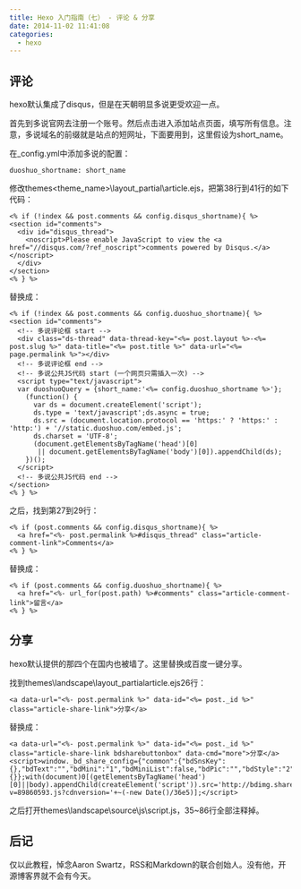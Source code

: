 ```yaml
---
title: Hexo 入门指南（七） - 评论 & 分享
date: 2014-11-02 11:41:08
categories:
  - hexo
---
```


## 评论 ##

hexo默认集成了disqus，但是在天朝明显多说更受欢迎一点。

首先到多说官网去注册一个账号。然后点击进入添加站点页面，填写所有信息。注意，多说域名的前缀就是站点的短网址，下面要用到，这里假设为short_name。

在_config.yml中添加多说的配置：

```
duoshuo_shortname: short_name
```

修改themes\<theme_name>\layout\_partial\article.ejs，把第38行到41行的如下代码：

```
<% if (!index && post.comments && config.disqus_shortname){ %>
<section id="comments">
  <div id="disqus_thread">
    <noscript>Please enable JavaScript to view the <a href="//disqus.com/?ref_noscript">comments powered by Disqus.</a></noscript>
  </div>
</section>
<% } %>
```

替换成：

```
<% if (!index && post.comments && config.duoshuo_shortname){ %>
<section id="comments">
  <!-- 多说评论框 start -->
  <div class="ds-thread" data-thread-key="<%= post.layout %>-<%= post.slug %>" data-title="<%= post.title %>" data-url="<%= page.permalink %>"></div>
  <!-- 多说评论框 end -->
  <!-- 多说公共JS代码 start (一个网页只需插入一次) -->
  <script type="text/javascript">
  var duoshuoQuery = {short_name:'<%= config.duoshuo_shortname %>'};
    (function() {
      var ds = document.createElement('script');
      ds.type = 'text/javascript';ds.async = true;
      ds.src = (document.location.protocol == 'https:' ? 'https:' : 'http:') + '//static.duoshuo.com/embed.js';
      ds.charset = 'UTF-8';
      (document.getElementsByTagName('head')[0] 
       || document.getElementsByTagName('body')[0]).appendChild(ds);
    })();
  </script>
  <!-- 多说公共JS代码 end -->
</section>
<% } %>
```

之后，找到第27到29行：

```
<% if (post.comments && config.disqus_shortname){ %>
  <a href="<%- post.permalink %>#disqus_thread" class="article-comment-link">Comments</a>
<% } %>
```

替换成：

```
<% if (post.comments && config.duoshuo_shortname){ %>
  <a href="<%- url_for(post.path) %>#comments" class="article-comment-link">留言</a>
<% } %>
```

## 分享 ##

hexo默认提供的那四个在国内也被墙了。这里替换成百度一键分享。

找到themes\landscape\layout\_partialarticle.ejs26行：

```
<a data-url="<%- post.permalink %>" data-id="<%= post._id %>" class="article-share-link">分享</a>
```

替换成：

```
<a data-url="<%- post.permalink %>" data-id="<%= post._id %>" class="article-share-link bdsharebuttonbox" data-cmd="more">分享</a>
<script>window._bd_share_config={"common":{"bdSnsKey":{},"bdText":"","bdMini":"1","bdMiniList":false,"bdPic":"","bdStyle":"2","bdSize":"16"},"share":{}};with(document)0[(getElementsByTagName('head')[0]||body).appendChild(createElement('script')).src='http://bdimg.share.baidu.com/static/api/js/share.js?v=89860593.js?cdnversion='+~(-new Date()/36e5)];</script>
```

之后打开themes\landscape\source\js\script.js，35~86行全部注释掉。

## 后记 ##

仅以此教程，悼念Aaron Swartz，RSS和Markdown的联合创始人。没有他，开源博客界就不会有今天。